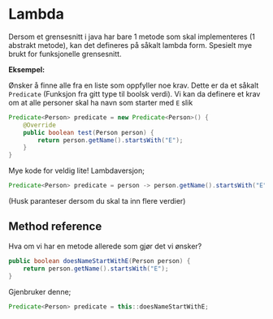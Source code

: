 # Lambda

Dersom et grensesnitt i java har bare 1 metode som skal implementeres (1 abstrakt metode), kan det defineres på såkalt lambda form. Spesielt mye brukt for funksjonelle grensesnitt.

**Eksempel:**

Ønsker å finne alle fra en liste som oppfyller noe krav. Dette er da et såkalt `Predicate` (Funksjon fra gitt type til boolsk verdi). Vi kan da definere et krav om at alle personer skal ha navn som starter med `E` slik

```java
Predicate<Person> predicate = new Predicate<Person>() {
    @Override
    public boolean test(Person person) {
        return person.getName().startsWith("E");
    }
}
```

Mye kode for veldig lite! Lambdaversjon;
```java
Predicate<Person> predicate = person -> person.getName().startsWith("E");
```
(Husk paranteser dersom du skal ta inn flere verdier)

## Method reference

Hva om vi har en metode allerede som gjør det vi ønsker? 

```java
public boolean doesNameStartWithE(Person person) {
    return person.getName().startsWith("E");
}
```

Gjenbruker denne;

```java
Predicate<Person> predicate = this::doesNameStartWithE;
```